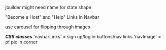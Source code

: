 jbuilder might need name for state shape

"Become a Host" and "Help" Links in Navbar

use carousel for flipping through images



***CSS classes***
'navbarLinks' = sign up/log in buttons/nav links
'navImage' = pf pic in corner
